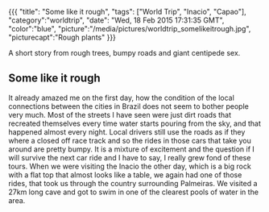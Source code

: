 {{{
  "title": "Some like it rough",
  "tags": ["World Trip", "Inacio", "Capao"],
  "category":"worldtrip",
  "date": "Wed, 18 Feb 2015 17:31:35 GMT",
  "color":"blue",
  "picture":"/media/pictures/worldtrip_somelikeitrough.jpg",
  "picturecapt":"Rough plants"
}}}

A short story from rough trees, bumpy roads and giant centipede sex.
<!--more-->
## Some like it rough
It already amazed me on the first day, how the condition of the local connections between the cities in Brazil does not seem
to bother people very much. Most of the streets I have seen were just dirt roads that recreated themselves every time water
starts pouring from the sky, and that happened almost every night. Local drivers still use the roads as if they where a closed
off race track and so the rides in those cars that take you around are pretty bumpy. It is a mixture of excitement and the question
if I will survive the next car ride and I have to say, I really grew fond of these tours. When we were visiting the Inacio the other
day, which is a big rock with a flat top that almost looks like a table, we again had one of those rides, that took us through the
country surrounding Palmeiras. We visited a 27km long cave and got to swim in one of the clearest pools of water in the area.

<!--gallery:media/pictures/somelikeitrough-->

